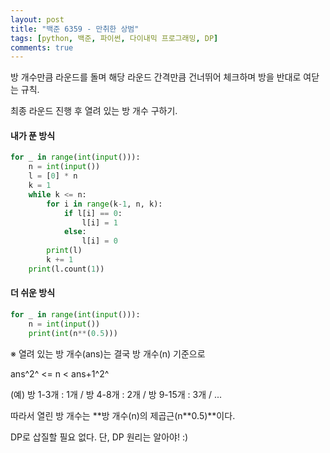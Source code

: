 ```yaml
---
layout: post
title: "백준 6359 - 만취한 상범"
tags: [python, 백준, 파이썬, 다이내믹 프로그래밍, DP]
comments: true
---
```


방 개수만큼 라운드를 돌며 해당 라운드 간격만큼 건너뛰어 체크하며 방을 반대로 여닫는 규칙.

최종 라운드 진행 후 열려 있는 방 개수 구하기.

#### 내가 푼 방식

```python
for _ in range(int(input())):
    n = int(input())
    l = [0] * n
    k = 1
    while k <= n:
        for i in range(k-1, n, k):
            if l[i] == 0: 
                l[i] = 1
            else:
                l[i] = 0
        print(l)
        k += 1
    print(l.count(1))
```

#### 더 쉬운 방식

```python
for _ in range(int(input())):
    n = int(input())
    print(int(n**(0.5)))
```

※ 열려 있는 방 개수(ans)는 결국 방 개수(n) 기준으로

ans^2^ <= n < ans+1^2^

(예) 방 1-3개 : 1개 / 방 4-8개 : 2개 / 방 9-15개 : 3개 / ...

따라서 열린 방 개수는 **방 개수(n)의 제곱근(n\**0.5)**이다.

DP로 삽질할 필요 없다. 단, DP 원리는 알아야! :)
